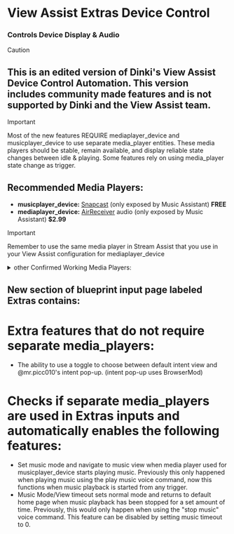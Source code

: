 # View Assist Extras Device Control
### Controls Device Display & Audio

> [!CAUTION] 
> ## **This is an edited version of Dinki's View Assist Device Control Automation. This version includes community made features and is __not__ supported by Dinki and the View Assist team.**

> [!IMPORTANT]
> Most of the new features REQUIRE mediaplayer_device and musicplayer_device to use separate media_player entities. These media players should be stable, remain available, and display reliable state changes between idle & playing. Some features rely on using media_player state change as trigger. 

## Recommended Media Players:
* **musicplayer_device:** [Snapcast](https://play.google.com/store/apps/details?id=de.badaix.snapcast&hl=en_US) (only exposed by Music Assistant) **FREE**
* **mediaplayer_device:** [AirReceiver](https://play.google.com/store/apps/details?id=com.softmedia.receiver&hl=en_US) audio (only exposed by Music Assistant) **$2.99**

> [!IMPORTANT]
> Remember to use the same media player in Stream Assist that you use in your View Assist configuration for mediaplayer_device

<details>

<summary>other Confirmed Working Media Players:</summary>

* [Fully Kiosk Browser](https://play.google.com/store/apps/details?id=de.ozerov.fully&hl=en_US) media player (exposed by Music Assistant) 
> [!WARNING]
> If using the FKB media player, it must be the one exposed by Music Assistant or it will go unavailable and will not be able to act as a trigger.
>
> The FKB media player seems to have a delay between state changes and audio playback. 
> State will change from idle to playing and then audio playback will begin after a 1-2 second delay.
> Audio playback will end and then state will change from playing to idle after a 1-2 second delay.
> These delays lead to a feeling of decreased responsiveness.


</details>


## New section of blueprint input page labeled Extras contains:

# Extra features that do not require separate media_players:
* The ability to use a toggle to choose between default intent view and @mr.picc010's intent pop-up. (intent pop-up uses BrowserMod)

# Checks if separate media_players are used in Extras inputs and automatically enables the following features: 
* Set music mode and navigate to music view when media player used for musicplayer_device starts playing music. Previously this only happened when playing music using the play music voice command, now this functions when music playback is started from any trigger.
* Music Mode/View timeout sets normal mode and returns to default home page when music playback has been stopped for a set amount of time. Previously, this would only happen when using the "stop music" voice command. This feature can be disabled by setting music timeout to 0.

